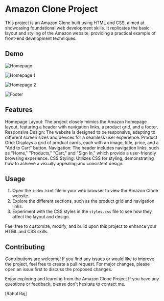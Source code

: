# Amazon Clone Project

This project is an Amazon Clone built using HTML and CSS, aimed at showcasing foundational web development skills. It replicates the basic layout and styling of the Amazon website, providing a practical example of front-end development techniques.

## Demo
![Homepage](https://github.com/RaahulRaj/Amazon-Clone/assets/102645220/673f41ec-9ccb-4eb3-bb74-110548a0d4ca)

![Homepage 1](https://github.com/RaahulRaj/Amazon-Clone/assets/102645220/451a569e-29ad-4bac-b30e-7e8a9590e63a)

![Homepage 2](https://github.com/RaahulRaj/Amazon-Clone/assets/102645220/80a0c7c3-8e73-4934-8f2c-204674f1ea34)

![Footer](https://github.com/RaahulRaj/Amazon-Clone/assets/102645220/dfda8b37-17f3-4461-82fe-1c1cf133b210)

 
## Features

Homepage Layout: The project closely mimics the Amazon homepage layout, featuring a header with navigation links, a product grid, and a footer.
Responsive Design: The website is designed to be responsive, adapting to different screen sizes and devices for a seamless user experience.
Product Grid: Displays a grid of product cards, each with an image, title, price, and a "Add to Cart" button.
Navigation: The header includes navigation links, such as "Home," "Products," "Cart," and "Sign In," which provide a user-friendly browsing experience.
CSS Styling: Utilizes CSS for styling, demonstrating how to achieve a visually appealing and consistent design.

## Usage

1. Open the `index.html` file in your web browser to view the Amazon Clone website.
2. Explore the different sections, such as the product grid and navigation links.
3. Experiment with the CSS styles in the `styles.css` file to see how they affect the layout and design.

Feel free to customize, modify, and build upon this project to enhance your HTML and CSS skills.

## Contributing

Contributions are welcome! If you find any issues or would like to improve the project, feel free to create a pull request. For major changes, please open an issue first to discuss the proposed changes.

 
Enjoy exploring and learning from the Amazon Clone Project If you have any questions or feedback, please don't hesitate to contact me.

[Rahul Raj]
